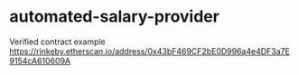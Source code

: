 # automated-salary-provider

Verified contract example https://rinkeby.etherscan.io/address/0x43bF469CF2bE0D996a4e4DF3a7E9154cA610609A
